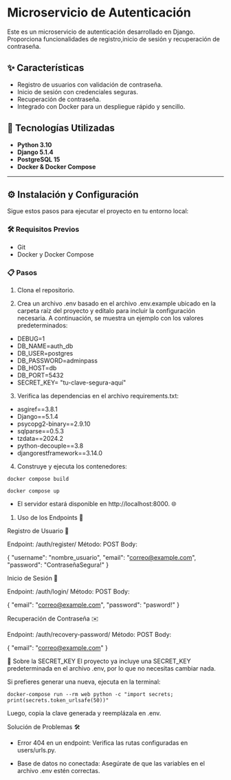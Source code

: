 # Microservicio de Autenticación

 Este es un microservicio de autenticación desarrollado en Django. Proporciona funcionalidades de registro,inicio de  sesión y recuperación de contraseña.


## ✨ Características

- Registro de usuarios con validación de contraseña.
- Inicio de sesión con credenciales seguras.
- Recuperación de contraseña.
- Integrado con Docker para un despliegue rápido y sencillo.
  
## 🚀 Tecnologías Utilizadas

 - **Python 3.10**
 - **Django 5.1.4**
 - **PostgreSQL 15**
 - **Docker & Docker Compose**

 ---

 ## ⚙️ Instalación y Configuración

 Sigue estos pasos para ejecutar el proyecto en tu entorno local:

### 🛠️ Requisitos Previos

 - Git
 - Docker y Docker Compose

### 📋 Pasos

 1. Clona el repositorio.
   
 2.  Crea un archivo .env basado en el archivo .env.example ubicado en la carpeta raíz del proyecto y edítalo para  incluir la configuración necesaria. A continuación, se muestra un ejemplo con los valores predeterminados:

 - DEBUG=1
 - DB_NAME=auth_db
 - DB_USER=postgres
 - DB_PASSWORD=adminpass
 - DB_HOST=db
 - DB_PORT=5432
 - SECRET_KEY= "tu-clave-segura-aquí"
  
3. Verifica las dependencias en el archivo requirements.txt:

  - asgiref==3.8.1
  - Django==5.1.4
  - psycopg2-binary==2.9.10
  - sqlparse==0.5.3
  - tzdata==2024.2
  - python-decouple==3.8
  - djangorestframework==3.14.0

4. Construye y ejecuta los contenedores:
 
  `docker compose build`

  `docker compose up `

  - El servidor estará disponible en http://localhost:8000. 🌐

 1. Uso de los Endpoints 🔗

  Registro de Usuario 📝

  Endpoint: /auth/register/
  Método: POST
  Body:

 {
  "username": "nombre_usuario",
  "email": "correo@example.com",
  "password": "ContraseñaSegura!"
 }

  Inicio de Sesión 🔑

 Endpoint: /auth/login/
 Método: POST
 Body:

 {
  "email": "correo@example.com",
  "password": "pasword!"
 }

 Recuperación de Contraseña ✉️

 Endpoint: /auth/recovery-password/
 Método: POST
 Body:

 {
  "email": "correo@example.com"
 }
 
🔑 Sobre la SECRET_KEY
  El proyecto ya incluye una SECRET_KEY predeterminada en el archivo .env, por lo que no necesitas cambiar nada.

  Si prefieres generar una nueva, ejecuta en la terminal:

  `docker-compose run --rm web python -c "import secrets; print(secrets.token_urlsafe(50))" `

  Luego, copia la clave generada y reemplázala en .env.

  Solución de Problemas 🛠️

- Error 404 en un endpoint: Verifica las rutas configuradas en users/urls.py.

- Base de datos no conectada: Asegúrate de que las variables en el archivo .env estén correctas.



